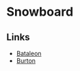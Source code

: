 # Snowboard

## Links

- [Bataleon](https://eu.bataleon.com/)
- [Burton](https://www.burton.com/ro/en/home)